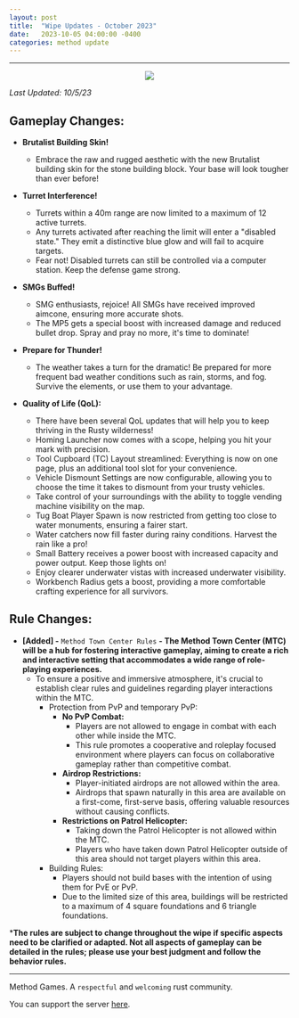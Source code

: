```yaml
---
layout: post
title:  "Wipe Updates - October 2023"
date:   2023-10-05 04:00:00 -0400
categories: method update
---
```


<hr color="#22ffcd">

<p align="center">
  <img src="/assets/media_posts/2023-10-05-october-wipe-updates/cabins.png"/>
</p>

*Last Updated: 10/5/23*

## **Gameplay Changes:**

- **Brutalist Building Skin!**
    - Embrace the raw and rugged aesthetic with the new Brutalist building skin for the stone building block. Your base will look tougher than ever before!

- **Turret Interference!**
    - Turrets within a 40m range are now limited to a maximum of 12 active turrets. 
    - Any turrets activated after reaching the limit will enter a "disabled state." They emit a distinctive blue glow and will fail to acquire targets.
    - Fear not! Disabled turrets can still be controlled via a computer station. Keep the defense game strong.

- **SMGs Buffed!**
    - SMG enthusiasts, rejoice! All SMGs have received improved aimcone, ensuring more accurate shots.
    - The MP5 gets a special boost with increased damage and reduced bullet drop. Spray and pray no more, it's time to dominate!

- **Prepare for Thunder!**
    - The weather takes a turn for the dramatic! Be prepared for more frequent bad weather conditions such as rain, storms, and fog. Survive the elements, or use them to your advantage.

- **Quality of Life (QoL):**
    - There have been several QoL updates that will help you to keep thriving in the Rusty wilderness!
    - Homing Launcher now comes with a scope, helping you hit your mark with precision.
    - Tool Cupboard (TC) Layout streamlined: Everything is now on one page, plus an additional tool slot for your convenience.
    - Vehicle Dismount Settings are now configurable, allowing you to choose the time it takes to dismount from your trusty vehicles.
    - Take control of your surroundings with the ability to toggle vending machine visibility on the map.
    - Tug Boat Player Spawn is now restricted from getting too close to water monuments, ensuring a fairer start.
    - Water catchers now fill faster during rainy conditions. Harvest the rain like a pro!
    - Small Battery receives a power boost with increased capacity and power output. Keep those lights on!
    - Enjoy clearer underwater vistas with increased underwater visibility.
    - Workbench Radius gets a boost, providing a more comfortable crafting experience for all survivors.

## **Rule Changes:**

- **[Added] -** ``Method Town Center Rules`` **- The Method Town Center (**MTC**) will be a hub for fostering interactive gameplay, aiming to create a rich and interactive setting that accommodates a wide range of role-playing experiences.**
    - To ensure a positive and immersive atmosphere, it's crucial to establish clear rules and guidelines regarding player interactions within the MTC.
        - Protection from PvP and temporary PvP:
            - **No PvP Combat:**
                - Players are not allowed to engage in combat with each other while inside the MTC.
                - This rule promotes a cooperative and roleplay focused environment where players can focus on collaborative gameplay rather than competitive combat.
            - **Airdrop Restrictions:**
                - Player-initiated airdrops are not allowed within the area.
                - Airdrops that spawn naturally in this area are available on a first-come, first-serve basis, offering valuable resources without causing conflicts.
            - **Restrictions on Patrol Helicopter:**
                - Taking down the Patrol Helicopter is not allowed within the MTC.
                - Players who have taken down Patrol Helicopter outside of this area should not target players within this area.
        - Building Rules:
            - Players should not build bases with the intention of using them for PvE or PvP.
            - Due to the limited size of this area, buildings will be restricted to a maximum of 4 square foundations and 6 triangle foundations.

***The rules are subject to change throughout the wipe if specific aspects need to be clarified or adapted. Not all aspects of gameplay can be detailed in the rules; please use your best judgment and follow the behavior rules.**

<hr color="#22ffcd">

Method Games. A `respectful` and `welcoming` rust community.

You can support the server [here](https://paypal.me/bluejayonmeth).

